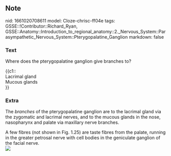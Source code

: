 ## Note
nid: 1661020708611
model: Cloze-chrisc-ff04e
tags: GSSE::!Contributor::Richard_Ryan, GSSE::Anatomy::Introduction_to_regional_anatomy::2._Nervous_System::Parasympathetic_Nervous_System::Pterygopalatine_Ganglion
markdown: false

### Text
Where does the pterygopalatine ganglion give branches to?
<div>
  {{c1::
  <div>
    Lacrimal gland
  </div>
  <div>
    Mucous glands
  </div>}}
</div>

### Extra
The <em>branches</em> of the pterygopalatine ganglion are to the
lacrimal gland via the zygomatic and lacrimal nerves, and to the
mucous glands in the nose, nasopharynx and palate via maxillary
nerve branches.
<div>
  <div>
    A few fibres (not shown in Fig. 1.25) are taste fibres from the
    palate, running in the greater petrosal nerve with cell bodies
    in the geniculate ganglion of the facial nerve.
  </div><a href= 
  "http://127.0.0.1:52803/Pterygopalatine%20Ganglion%20f0ecdcb2c4674851a746797e2f4c466e/Untitled.png"><img src="ccf74e7b420eeedfdea8ae824bd87267af42b1c1.png"></a>
</div>
